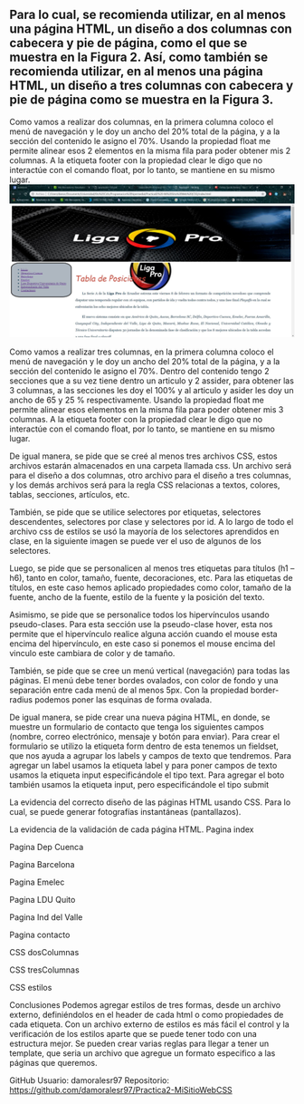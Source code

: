 ## Para lo cual, se recomienda utilizar, en al menos una página HTML, un diseño a dos columnas con cabecera y pie de página, como el que se muestra en la Figura 2. Así, como también se recomienda utilizar, en al menos una página HTML, un diseño a tres columnas con cabecera y pie de página como se muestra en la Figura 3.
Como vamos a realizar dos columnas, en la primera columna coloco el menú de navegación y le doy un ancho del 20% total de la página, y a la sección del contenido le asigno el 70%.
Usando la propiedad float me permite alinear esos 2 elementos en la misma fila para poder obtener mis 2 columnas.
A la etiqueta footer con la propiedad clear le digo que no interactúe con el comando float, por lo tanto, se mantiene en su mismo lugar.
 ![Captura1](capturas/Captura1.jpg)
 

Como vamos a realizar tres columnas, en la primera columna coloco el menú de navegación y le doy un ancho del 20% total de la página, y a la sección del contenido le asigno el 70%.
Dentro del contenido tengo 2 secciones que a su vez tiene dentro un articulo y 2 assider, para obtener las 3 columnas, a las secciones les doy el 100% y al articulo y asider les doy un ancho de 65 y 25 % respectivamente.
Usando la propiedad float me permite alinear esos elementos en la misma fila para poder obtener mis 3 columnas.
A la etiqueta footer con la propiedad clear le digo que no interactúe con el comando float, por lo tanto, se mantiene en su mismo lugar.


 
 
De igual manera, se pide que se creé al menos tres archivos CSS, estos archivos estarán almacenados en una carpeta llamada css. Un archivo será para el diseño a dos columnas, otro archivo para el diseño a tres columnas, y los demás archivos será para la regla CSS relacionas a textos, colores, tablas, secciones, artículos, etc.
 
También, se pide que se utilice selectores por etiquetas, selectores descendentes, selectores por clase y selectores por id.
A lo largo de todo el archivo css de estilos se usó la mayoría de los selectores aprendidos en clase, en la siguiente imagen se puede ver el uso de algunos de los selectores.
 
Luego, se pide que se personalicen al menos tres etiquetas para títulos (h1 – h6), tanto en color, tamaño, fuente, decoraciones, etc.
Para las etiquetas de títulos, en este caso hemos aplicado propiedades como color, tamaño de la fuente, ancho de la fuente, estilo de la fuente y la posición del texto.
 
Asimismo, se pide que se personalice todos los hipervínculos usando pseudo-clases.
Para esta sección use la pseudo-clase hover, esta nos permite que el hipervínculo realice alguna acción cuando el mouse esta encima del hipervínculo, en este caso si ponemos el mouse encima del vinculo este cambiara de color y de tamaño.
  
También, se pide que se cree un menú vertical (navegación) para todas las páginas. El menú debe tener bordes ovalados, con color de fondo y una separación entre cada menú de al menos 5px.
Con la propiedad border-radius podemos poner las esquinas de forma ovalada.
  
De igual manera, se pide crear una nueva página HTML, en donde, se muestre un formulario de contacto que tenga los siguientes campos (nombre, correo electrónico, mensaje y botón para enviar).
Para crear el formulario se utilizo la etiqueta form dentro de esta tenemos un fieldset, que nos ayuda a agrupar los labels y campos de texto que tendremos.
Para agregar un label usamos la etiqueta label y para poner campos de texto usamos la etiqueta input especificándole el tipo text.
Para agregar el boto también usamos la etiqueta input, pero especificándole el tipo submit
  

La evidencia del correcto diseño de las páginas HTML usando CSS. Para lo cual, se puede generar fotografías instantáneas (pantallazos).
       
La evidencia de la validación de cada página HTML.
Pagina index
 
Pagina Dep Cuenca
 
Pagina Barcelona
 
Pagina Emelec
 
Pagina LDU Quito
 
Pagina Ind del Valle
 
Pagina contacto
 
CSS dosColumnas

 
CSS tresColumnas
 
CSS estilos
 
Conclusiones 
Podemos agregar estilos de tres formas, desde un archivo externo, definiéndolos en el header de cada html o como propiedades de cada etiqueta.
Con un archivo externo de estilos es más fácil el control y la verificación de los estilos aparte que se puede tener todo con una estructura mejor.
Se pueden crear varias reglas para llegar a tener un template, que seria un archivo que agregue un formato especifico a las páginas que queremos.

GitHub
Usuario: damoralesr97
Repositorio: https://github.com/damoralesr97/Practica2-MiSitioWebCSS

 

